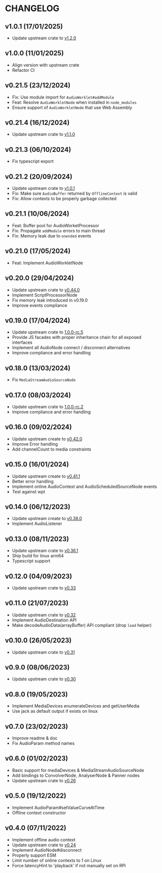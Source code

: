 # CHANGELOG

## v1.0.1 (17/01/2025)

- Update upstream crate to [v1.2.0](https://github.com/orottier/web-audio-api-rs/blob/main/CHANGELOG.md#version-120-2025-01-16)

## v1.0.0 (11/01/2025)

- Align version with upstream crate
- Refactor CI

## v0.21.5 (23/12/2024)

- Fix: Use module import for `AudioWorklet#addModule`
- Feat: Resolve `AudioWorkletNode` when installed in `node_modules`
- Ensure support of `AudioWorkletNode` that use Web Assembly

## v0.21.4 (16/12/2024)

- Update upstream crate to [v1.1.0](https://github.com/orottier/web-audio-api-rs/blob/main/CHANGELOG.md#version-110-2024-12-11)

## v0.21.3 (06/10/2024)

- Fix typescript export

## v0.21.2 (20/09/2024)

- Update upstream crate to [v1.0.1](https://github.com/orottier/web-audio-api-rs/blob/main/CHANGELOG.md#version-101-2024-09-18)
- Fix: Make sure `AudioBuffer` returned by `OfflineContext` is valid
- Fix: Allow contexts to be properly garbage collected

## v0.21.1 (10/06/2024)

- Feat: Buffer pool for AudioWorketProcessor
- Fix: Propagate `addModule` errors to main thread
- Fix: Memory leak due to `onended` events

## v0.21.0 (17/05/2024)

- Feat: Implement AudioWorkletNode

## v0.20.0 (29/04/2024)

- Update upstream crate to [v0.44.0](https://github.com/orottier/web-audio-api-rs/blob/main/CHANGELOG.md#version-0440-2024-04-22)
- Implement ScriptProcessorNode
- Fix memory leak introduced in v0.19.0
- Improve events compliance

## v0.19.0 (17/04/2024)

- Update upstream crate to [1.0.0-rc.5](https://github.com/orottier/web-audio-api-rs/blob/main/CHANGELOG.md#version-0430--100-rc5-2024-04-15)
- Provide JS facades with proper inheritance chain for all exposed interfaces
- Implement all AudioNode connect / disconnect alternatives
- Improve compliance and error handling

## v0.18.0 (13/03/2024)

- Fix `MediaStreamAudioSourceNode`

## v0.17.0 (08/03/2024)

- Update upstream crate to [1.0.0-rc.2](https://github.com/orottier/web-audio-api-rs/blob/main/CHANGELOG.md#version-100-rc2-2024-03-07)
- Improve compliance and error handling

## v0.16.0 (09/02/2024)

- Update upstream create to [v0.42.0](https://github.com/orottier/web-audio-api-rs/blob/main/CHANGELOG.md#version-0420-2024-02-05)
- Improve Error handling
- Add channelCount to media constraints

## v0.15.0 (16/01/2024)

- Update upstream create to [v0.41.1](https://github.com/orottier/web-audio-api-rs/blob/main/CHANGELOG.md#version-0411-2024-01-11)
- Better error handling
- Implement online AudioContext and AudioScheduledSourceNode events
- Test against wpt

## v0.14.0 (06/12/2023)

- Update upstream create to [v0.38.0](https://github.com/orottier/web-audio-api-rs/blob/main/CHANGELOG.md#version-0380-2023-12-03)
- Implement AudioListener

## v0.13.0 (08/11/2023)

- Update upstream crate to [v0.36.1](https://github.com/orottier/web-audio-api-rs/blob/main/CHANGELOG.md#version-0361-2023-11-08)
- Ship build for linux arm64
- Typescript support

## v0.12.0 (04/09/2023)

- Update upstream crate to [v0.33](https://github.com/orottier/web-audio-api-rs/blob/main/CHANGELOG.md#version-0330-2023-07-27)

## v0.11.0 (21/07/2023)

- Update upstream crate to [v0.32](https://github.com/orottier/web-audio-api-rs/blob/main/CHANGELOG.md#version-0320-2023-07-16)
- Implement AudioDestination API
- Make decodeAudioData(arrayBuffer) API compliant (drop `load` helper)

## v0.10.0 (26/05/2023)

- Update upstream crate to [v0.31](https://github.com/orottier/web-audio-api-rs/blob/main/CHANGELOG.md#version-0310-2023-06-25)

## v0.9.0 (08/06/2023)

- Update upstream crate to [v0.30](https://github.com/orottier/web-audio-api-rs/blob/main/CHANGELOG.md#version-0300-2023-06-07)

## v0.8.0 (19/05/2023)

- Implement MediaDevices enumerateDevices and getUserMedia
- Use jack as default output if exists on linux

## v0.7.0 (23/02/2023)

- Improve readme & doc
- Fix AudioParam method names

## v0.6.0 (01/02/2023)

- Basic support for mediaDevices & MediaStreamAudioSourceNode
- Add bindings to ConvolverNode, AnalyserNode & Panner nodes
- Update upstream crate to [v0.26](https://github.com/orottier/web-audio-api-rs/blob/main/CHANGELOG.md#version-0250-2022-11-06)

## v0.5.0 (19/12/2022)

- Implement AudioParam#setValueCurveAtTime
- Offline context constructor

## v0.4.0 (07/11/2022)

- Implement offline audio context
- Update upstream crate to [v0.24](https://github.com/orottier/web-audio-api-rs/blob/main/CHANGELOG.md#version-0240-2022-09-10)
- Implement AudioNode#disconnect
- Properly support ESM
- Limit number of online contexts to 1 on Linux
- Force latencyHint to 'playback' if not manually set on RPi
